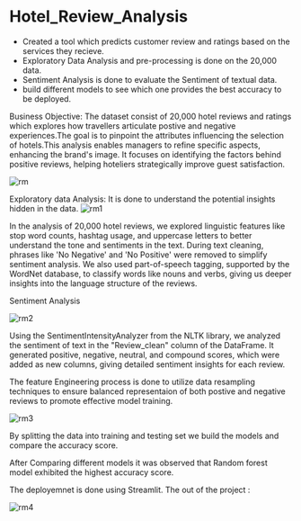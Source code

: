 # Hotel_Review_Analysis
- Created a tool which predicts customer review and ratings based on the services they recieve.
- Exploratory Data Analysis and pre-processing is done on the 20,000 data.
- Sentiment Analysis is done to evaluate the Sentiment of textual data.
- build different models to see which one provides the best accuracy to be deployed.

  
Business Objective:
The dataset consist of 20,000 hotel reviews and ratings which explores how travellers articulate postive and negative experiences.The goal is to pinpoint the attributes influencing the selection of hotels.This analysis enables managers to refine specific aspects, enhancing the brand's image. It focuses on identifying the factors behind positive reviews, helping hoteliers strategically improve guest satisfaction.


![rm](https://github.com/user-attachments/assets/a6a30701-332c-4e0e-836b-96f495d23b97)


Exploratory data Analysis:
It is done to understand the potential insights hidden in the data.
![rm1](https://github.com/user-attachments/assets/228e1e7f-ddc9-4cb2-a3d8-5b7182997002)


In the analysis of 20,000 hotel reviews, we explored linguistic features like stop word counts, hashtag usage, and uppercase letters to better understand the tone and sentiments in the text. During text cleaning, phrases like 'No Negative' and 'No Positive' were removed to simplify sentiment analysis. We also used part-of-speech tagging, supported by the WordNet database, to classify words like nouns and verbs, giving us deeper insights into the language structure of the reviews.


Sentiment Analysis


![rm2](https://github.com/user-attachments/assets/4ab71d2f-9938-463a-ba93-c4a8f23d903b)

Using the SentimentIntensityAnalyzer from the NLTK library, we analyzed the sentiment of text in the "Review_clean" column of the DataFrame. It generated positive, negative, neutral, and compound scores, which were added as new columns, giving detailed sentiment insights for each review.

The feature Engineering process is done to utilize data resampling techniques to ensure balanced representaion of both postive and negative reviews to promote effective model training.


![rm3](https://github.com/user-attachments/assets/35ff63f1-e592-4c03-bd29-cf52dc79c0c0)

By splitting the data into training and testing set we build the models and compare the accuracy score.

After Comparing different models it was observed that Random forest model exhibited the highest accuracy score.


The deployemnet is done using Streamlit.
The out of the project :

![rm4](https://github.com/user-attachments/assets/0067206c-08d2-4590-bb43-186632fb4308)


